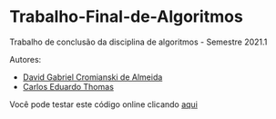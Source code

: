 # Trabalho-Final-de-Algoritmos
Trabalho de conclusão da disciplina de algoritmos - Semestre 2021.1

Autores: 

  * [David Gabriel Cromianski de Almeida](https://github.com/ydavidrkz2)
  * [Carlos Eduardo Thomas](https://github.com/Thomas164-cadu)

Você pode testar este código online clicando [aqui](https://replit.com/@DavidGabrielGab/trabalho#main.py)
